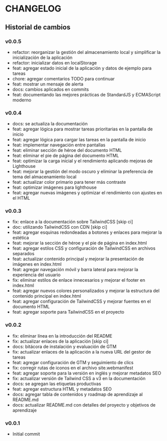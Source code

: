# CHANGELOG

## Historial de cambios

### v0.0.5

- refactor: reorganizar la gestión del almacenamiento local y simplificar la inicialización de la aplicación
- refactor: inicializar datos en localStorage
- feat: agregar estado inicial de la aplicación y datos de ejemplo para tareas
- chore: agregar comentarios TODO para continuar
- feat: mostrar un mensaje de alerta
- docs: cambios aplicados en commits
- feat: documentando las mejores prácticas de StandardJS y ECMAScript moderno

### v0.0.4

- docs: se actualiza la documentación
- feat: agregar lógica para mostrar tareas prioritarias en la pantalla de inicio
- feat: agregar lógica para cargar las tareas en la pantalla de inicio
- feat: implementar navegación entre pantallas
- feat: eliminar sección de héroe del documento HTML
- feat: eliminar el pie de página del documento HTML
- feat: optimizar la carga inicial y el rendimiento aplicando mejoras de Lighthouse
- feat: mejorar la gestión del modo oscuro y eliminar la preferencia de tema del almacenamiento local
- feat: actualizar color primario para tener más contraste
- feat: optimizar imágenes para lighthouse
- feat: agregar nuevas imágenes y optimizar el rendimiento con ajustes en el HTML

### v0.0.3

- fix: enlace a la documentación sobre TailwindCSS [skip ci]
- doc: utilizando TailwindCSS con CDN [skip ci]
- feat: agregar esquinas redondeadas a botones y enlaces para mejorar la estética
- feat: mejorar la sección de héroe y el pie de página en index.html
- feat: agregar estilos CSS y configuración de TailwindCSS en archivos separados
- feat: actualizar contenido principal y mejorar la presentación de imágenes en index.html
- feat: agregar navegación móvil y barra lateral para mejorar la experiencia del usuario
- fix: eliminar estilos de enlace innecesarios y mejorar el footer en index.html
- feat: agregar nuevos colores personalizados y mejorar la estructura del contenido principal en index.html
- feat: agregar configuración de TailwindCSS y mejorar fuentes en el documento HTML
- feat: agregar soporte para TailwindCSS en el proyecto

### v0.0.2

- fix: eliminar línea en la introducción del README
- fix: actualizar enlaces de la aplicación [skip ci]
- docs: bitácora de instalación y evaluación de GTM
- fix: actualizar enlaces de la aplicación a la nueva URL del gestor de tareas
- feat: agregar configuración de GTM y seguimiento de clics
- fix: corregir rutas de iconos en el archivo site.webmanifest
- feat: agregar soporte para la versión en inglés y mejorar metadatos SEO
- fix: actualizar versión de Tailwind CSS a v3 en la documentación
- docs: se agregan las etiquetas productivas
- feat: agregar estructura HTML y metadatos SEO
- docs: agregar tabla de contenidos y roadmap de aprendizaje al README.md
- docs: actualizar README.md con detalles del proyecto y objetivos de aprendizaje

### v0.0.1

- Initial commit

